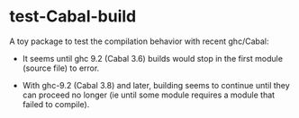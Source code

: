 # test-Cabal-build

A toy package to test the compilation behavior with recent ghc/Cabal:

- It seems until ghc 9.2 (Cabal 3.6) builds would stop in the first module (source file) to error.

- With ghc-9.2 (Cabal 3.8) and later, building seems to continue until they can proceed no longer (ie until some module requires a module that failed to compile).
